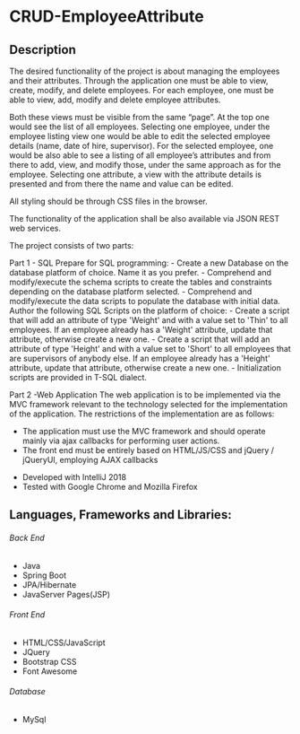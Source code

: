 # CRUD-EmployeeAttribute

## Description

The desired functionality of the project is about managing the employees and their attributes. 
Through the application one must be able to view, create, modify, and delete employees. 
For each employee, one must be able to view, add, modify and delete employee attributes. 
 
Both these views must be visible from the same “page”. 
At the top one would see the list of all employees. 
Selecting one employee, under the employee listing view one would be able to edit the selected employee details (name, date of hire, supervisor). 
For the selected employee, one would be also able to see a listing of all employee’s attributes and from there to add, view, and modify those, under the same approach as for the employee. 
Selecting one attribute, a view with the attribute details is presented and from there the name and value can be edited.
 
All styling should be through CSS files in the browser.  
 
The functionality of the application shall be also available via JSON REST web services. 

The project consists of two parts:

Part 1 - SQL
Prepare for SQL programming: 
	- Create a new Database on the database platform of choice. Name it as you prefer. 
	- Comprehend and modify/execute the schema scripts to create the tables and constraints depending on the database platform selected. 
	- Comprehend and modify/execute the data scripts to populate the database with initial data. 
Author the following SQL Scripts on the platform of choice: 
	- Create a script that will add an attribute of type 'Weight' and with a value set to 'Thin' to all employees. If an employee already has a 'Weight' attribute, update that attribute, otherwise create a new one. 
	- Create a script that will add an attribute of type 'Height' and with a value set to 'Short' to all employees that are supervisors of anybody else. If an employee already has a 'Height' attribute, update that attribute, otherwise create a new one. 
	- Initialization scripts are provided in T-SQL dialect. 
	
Part 2 -Web Application
The web application is to be implemented via the MVC framework relevant to the technology selected for the implementation of the application. The restrictions of the implementation are as follows:  
 
- The application must use the MVC framework and should operate mainly via ajax callbacks for performing user actions. 
- The front end must be entirely based on HTML/JS/CSS and jQuery / jQueryUI, employing AJAX callbacks  

* Developed with IntelliJ 2018
* Tested with Google Chrome and Mozilla Firefox

## Languages, Frameworks and Libraries:
###### Back End
- Java
- Spring Boot
- JPA/Hibernate
- JavaServer Pages(JSP)
###### Front End
- HTML/CSS/JavaScript
- JQuery
- Bootstrap CSS
- Font Awesome
###### Database
- MySql
